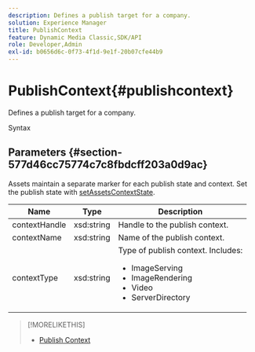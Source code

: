 ```yaml
---
description: Defines a publish target for a company.
solution: Experience Manager
title: PublishContext
feature: Dynamic Media Classic,SDK/API
role: Developer,Admin
exl-id: b0656d6c-0f73-4f1d-9e1f-20b07cfe44b9
---
```

# PublishContext{#publishcontext}

Defines a publish target for a company.

 Syntax 

## Parameters {#section-577d46cc75774c7c8fbdcff203a0d9ac}

Assets maintain a separate marker for each publish state and context. Set the publish state with [setAssetsContextState](../../operations/c-operations-intro/c-methods/r-set-asset-context-state.md#reference-da96f9caef734f2883fddaf58cd886d7). 

<table id="table_1165D5DDC89140CD8222E5A04B39048E">
 <thead>
  <tr>
   <th colname="col1" class="entry"> Name </th>
   <th colname="col2" class="entry"> Type </th>
   <th colname="col3" class="entry"> Description </th>
  </tr>
 </thead>
 <tbody>
  <tr>
   <td colname="col1"><span class="codeph"><span class="varname"> contextHandle</span></span></td>
   <td colname="col2"><span class="codeph"> xsd:string </span></td>
   <td colname="col3"> Handle to the publish context. </td>
  </tr>
  <tr>
   <td colname="col1"><span class="codeph"><span class="varname"> contextName</span></span></td>
   <td colname="col2"><span class="codeph"> xsd:string</span></td>
   <td colname="col3"> Name of the publish context. </td>
  </tr>
  <tr>
   <td colname="col1"><span class="codeph"><span class="varname"> contextType</span></span></td>
   <td colname="col2"><span class="codeph"> xsd:string</span></td>
   <td colname="col3">Type of publish context. Includes: 
    <ul id="ul_04CA7C755E5441AA8ABBD0BA3F245A78">
     <li id="li_7F578422D38E40D1A590AB21ADD84E90"><span class="codeph"> ImageServing</span></li>
     <li id="li_C112E12028E44ED7914ED0D3D6B3A45E"><span class="codeph"> ImageRendering</span></li>
     <li id="li_9430D600FA4343F6951F9AE8EA7F9530"><span class="codeph"> Video</span></li>
     <li id="li_4122D853BE1B4ED3B412CFA7B659EB1D"><span class="codeph"> ServerDirectory</span></li>
    </ul></td>
  </tr>
 </tbody>
</table>

>[!MORELIKETHIS]
>
>* [Publish Context](../../string-constants/c-string-constants/r-publish-context.md#reference-3ade116df0df40deb86154eb0ac7c12a)
